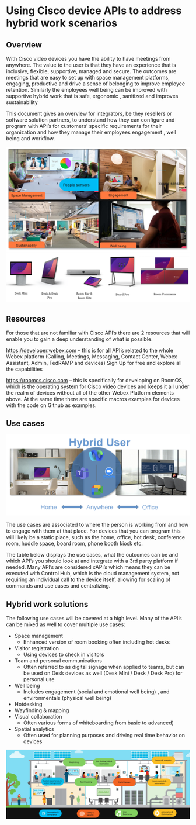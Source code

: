 
# Using Cisco device APIs to address hybrid work scenarios

## Overview

With Cisco video devices you have the ability to have meetings from anywhere. The value to the user is that they have an experience that is inclusive, flexible, supportive, managed and secure. The outcomes are meetings that are easy to set up with space management platforms, engaging, productive and drive a sense of belonging to improve employee retention. Similarly the employees well being can be improved with supportive hybrid work that is safe, ergonomic , sanitized and improves sustainability

This document gives an overview for integrators, be they resellers or software solution partners, to understand how they can configure and program with API’s for customers’ specific requirements for their organization and how they manage their employees engagement , well being and workflow.

<img src="/docs/images/usecases/examples.png" />

<img src="/docs/images/usecases/devices.png" />

## Resources

For those that are not familiar with Cisco API’s there are 2 resources that will enable you to gain a deep understanding of what is possible.

https://developer.webex.com – this is for all API’s related to the whole Webex platform (Calling, Meetings, Messaging, Contact Center, Webex Assistant, Admin, FedRAMP and devices) Sign Up for free and explore all the capabilities

https://roomos.cisco.com – this is specifically for developing on RoomOS, which is the operating system for Cisco video devices and keeps it all under the realm of devices without all of the other Webex Platform elements above. At the same time there are specific macros examples for devices with the code on Github as examples.

## Use cases

<img src="/doc/images/usecases/hybriduser.png" />

The use cases are associated to where the person is working from and how to engage with them at that place.  For devices that you can program this will likely be a static place, such as the home, office, hot desk, conference room, huddle space, board room, phone booth kiosk etc.

The table below displays the use cases, what the outcomes can be and which API’s you should look at and integrate with a 3rd party platform if needed. Many API’s are considered xAPI’s which means they can be executed with Control Hub, which is the cloud management system, not requiring an individual call to the device itself, allowing for scaling of commands and use cases and centralizing.

## Hybrid work solutions

The following use cases will be covered at a high level.  Many of the API’s can be mixed as well to cover multiple use cases:

* Space management
  * Enhanced version of room booking often including hot desks
* Visitor registration
  * Using devices to check in visitors
* Team and personal communications
  * Often referred to as digital signage when applied to teams, but can be used on Desk devices as well (Desk Mini / Desk / Desk Pro) for personal use
* Well being
  * Includes engagement (social and emotional well being) , and environmentals (physical well being)
* Hotdesking
* Wayfinding & mapping
* Visual collaboration
  * Often various forms of whiteboarding from basic to advanced)
* Spatial analytics
  * Often used for planning purposes and driving real time behavior on devices

<img src="/docs/images/usecases/building-example.png" />


<!--
More use cases:
- Branding, personalisation
- Help / instructions
- Report issue
- Virtual sources
- Company alerts
- Gestures, reactions
- Webrtc / interop
- Video matrix / advanced compositing
- USB peripherals / remote
- Crestron / AMX
- Embedded apps
- Room divider
- Audio console
- CEC
-->


